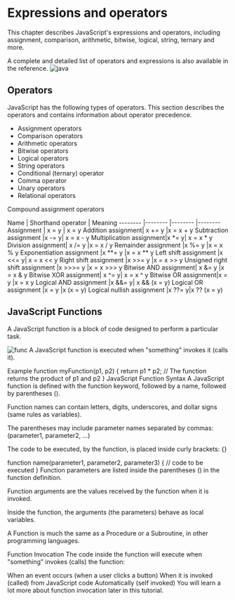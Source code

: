# Expressions and operators

This chapter describes JavaScript's expressions and operators, including assignment, comparison, arithmetic, bitwise, logical, string, ternary and more.

A complete and detailed list of operators and expressions is also available in the reference.
![java](https://images.idgesg.net/images/article/2018/07/code_coding_javascript_laptop_by_clement_h_cc0_via_unsplash_1200x800-100763703-large.jpg)
## Operators
JavaScript has the following types of operators. This section describes the operators and contains information about operator precedence.

* Assignment operators
* Comparison operators
* Arithmetic operators
* Bitwise operators
* Logical operators
* String operators
* Conditional (ternary) operator
* Comma operator
* Unary operators
* Relational operators


Compound assignment operators

Name |	Shorthand operator	| Meaning
-------- |-------- |-------- |--------  
Assignment	| x = y | 	x = y
Addition assignment|	x += y	|x = x + y
Subtraction assignment	|x -= y|	x = x - y
Multiplication assignment|x *= y|	x = x * y
Division assignment|	x /= y	|x = x / y
Remainder assignment	|x %= y	|x = x % y
Exponentiation assignment	|x **= y 	|x = x ** y
Left shift assignment	|x <<= y|	x = x << y
Right shift assignment	|x >>= y	|x = x >> y
Unsigned right shift assignment	|x >>>= y	|x = x >>> y
Bitwise AND assignment|	x &= y	|x = x & y
Bitwise XOR assignment|	x ^= y|	x = x ^ y
Bitwise OR assignment|x = y	|x = x  y
Logical AND assignment	|x &&= y|	x && (x = y)
Logical OR assignment	|x = y	|x  (x = y)
Logical nullish assignment	|x ??= y|x ?? (x = y)

## JavaScript Functions
A JavaScript function is a block of code designed to perform a particular task.

![func](https://felixgerschau.com/static/9cce80bb6adff0a1d610db7fcd6691ef/5a190/measure-performance-js.png)
A JavaScript function is executed when "something" invokes it (calls it).

Example
function myFunction(p1, p2) {
  return p1 * p2;   // The function returns the product of p1 and p2
}
JavaScript Function Syntax
A JavaScript function is defined with the function keyword, followed by a name, followed by parentheses ().

Function names can contain letters, digits, underscores, and dollar signs (same rules as variables).

The parentheses may include parameter names separated by commas:
(parameter1, parameter2, ...)

The code to be executed, by the function, is placed inside curly brackets: {}

function name(parameter1, parameter2, parameter3) {
  // code to be executed
}
Function parameters are listed inside the parentheses () in the function definition.

Function arguments are the values received by the function when it is invoked.

Inside the function, the arguments (the parameters) behave as local variables.

A Function is much the same as a Procedure or a Subroutine, in other programming languages.

Function Invocation
The code inside the function will execute when "something" invokes (calls) the function:

When an event occurs (when a user clicks a button)
When it is invoked (called) from JavaScript code
Automatically (self invoked)
You will learn a lot more about function invocation later in this tutorial.